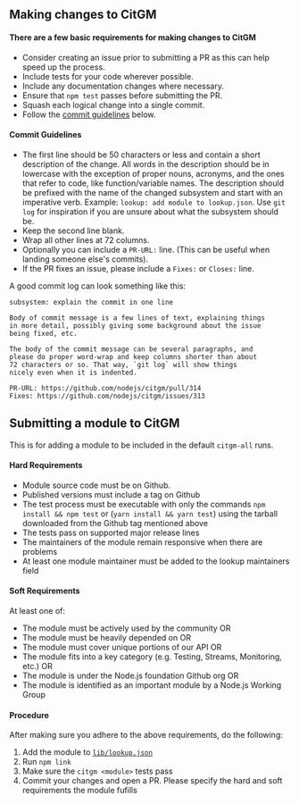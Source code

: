 ## Making changes to CitGM

#### There are a few basic requirements for making changes to CitGM

- Consider creating an issue prior to submitting a PR as this can help speed up
  the process.
- Include tests for your code wherever possible.
- Include any documentation changes where necessary.
- Ensure that `npm test` passes before submitting the PR.
- Squash each logical change into a single commit.
- Follow the [commit guidelines](#commit-guidelines) below.

#### Commit Guidelines

- The first line should be 50 characters or less and contain a short description
  of the change. All words in the description should be in lowercase with the
  exception of proper nouns, acronyms, and the ones that refer to code, like
  function/variable names. The description should be prefixed with the name of
  the changed subsystem and start with an imperative verb. Example:
  `lookup: add module to lookup.json`. Use `git log` for inspiration if you are
  unsure about what the subsystem should be.
- Keep the second line blank.
- Wrap all other lines at 72 columns.
- Optionally you can include a `PR-URL:` line. (This can be useful when landing
  someone else's commits).
- If the PR fixes an issue, please include a `Fixes:` or `Closes:` line.

A good commit log can look something like this:

```
subsystem: explain the commit in one line

Body of commit message is a few lines of text, explaining things
in more detail, possibly giving some background about the issue
being fixed, etc.

The body of the commit message can be several paragraphs, and
please do proper word-wrap and keep columns shorter than about
72 characters or so. That way, `git log` will show things
nicely even when it is indented.

PR-URL: https://github.com/nodejs/citgm/pull/314
Fixes: https://github.com/nodejs/citgm/issues/313
```

## Submitting a module to CitGM

This is for adding a module to be included in the default `citgm-all` runs.

#### Hard Requirements

- Module source code must be on Github.
- Published versions must include a tag on Github
- The test process must be executable with only the commands
  `npm install && npm test` or (`yarn install && yarn test`) using the tarball
  downloaded from the Github tag mentioned above
- The tests pass on supported major release lines
- The maintainers of the module remain responsive when there are problems
- At least one module maintainer must be added to the lookup maintainers field

#### Soft Requirements

At least one of:

- The module must be actively used by the community OR
- The module must be heavily depended on OR
- The module must cover unique portions of our API OR
- The module fits into a key category (e.g. Testing, Streams, Monitoring, etc.)
  OR
- The module is under the Node.js foundation Github org OR
- The module is identified as an important module by a Node.js Working Group

#### Procedure

After making sure you adhere to the above requirements, do the following:

1. Add the module to
   [`lib/lookup.json`](https://github.com/nodejs/citgm/blob/master/lib/lookup.json)
1. Run `npm link`
1. Make sure the `citgm <module>` tests pass
1. Commit your changes and open a PR. Please specify the hard and soft
   requirements the module fufills
